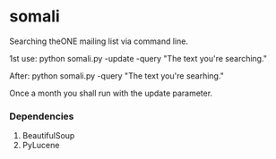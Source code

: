 somali
======

Searching theONE mailing list via command line.

1st use: python somali.py -update -query "The text you're searching."

After: python somali.py -query "The text you're searhing."

Once a month you shall run with the update parameter.

### Dependencies ###
1. BeautifulSoup
2. PyLucene
